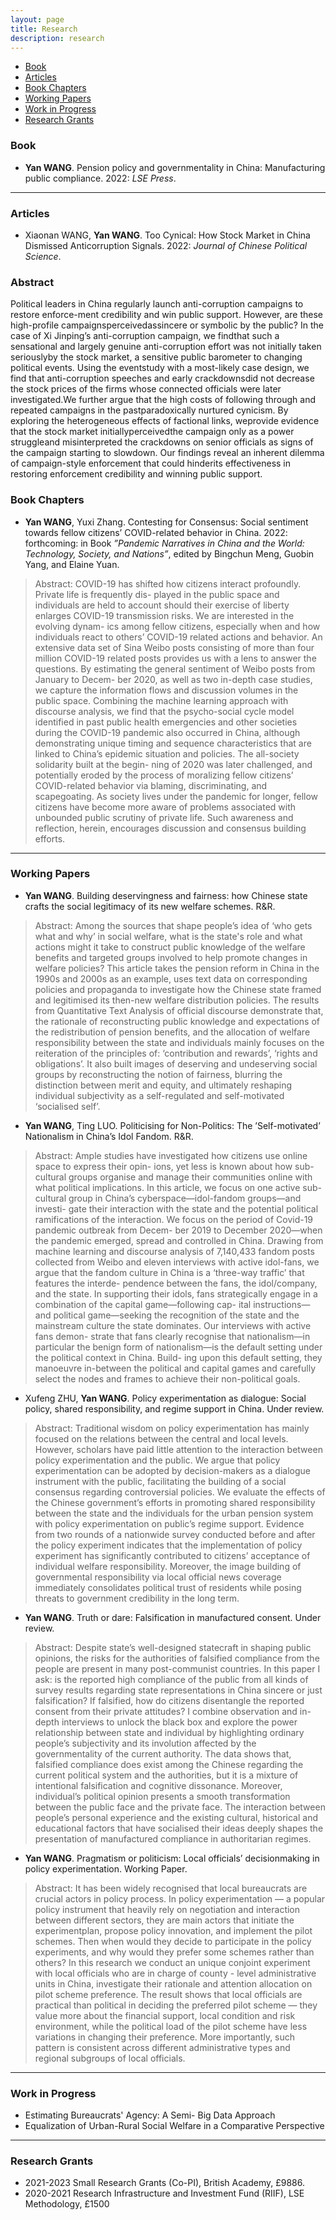 ```yaml
---
layout: page
title: Research
description: research
---
```


<div class="navbar">
    <div class="navbar-inner">
        <ul class="nav">
            <li><a href="#book">Book</a></li>
            <li><a href="#articles">Articles</a></li>
            <li><a href="#bookchapters">Book Chapters</a></li>
            <li><a href="#workingpaper">Working Papers</a></li>
            <li><a href="#workinprogress">Work in Progress</a></li>
            <li><a href="#grants">Research Grants</a></li>
        </ul>
    </div>
</div>



### <a name="book"></a>Book

- **Yan WANG**. Pension policy and governmentality in China: Manufacturing public compliance. 2022: *LSE Press*.

---

### <a name="articles"></a>Articles

- Xiaonan WANG, **Yan WANG**. Too Cynical: How Stock Market in China Dismissed Anticorruption Signals. 2022: *Journal of Chinese Political Science*.

<div class="expander">
<h3>Abstract</h3>
<div>
Political leaders in China regularly launch anti-corruption campaigns to restore enforce-ment credibility and win public support.  However, are these high-profile campaignsperceivedassincere or symbolic by the public?  In the case of Xi Jinping’s anti-corruption campaign, we findthat such a sensational and largely genuine anti-corruption effort was not initially taken seriouslyby the stock market, a sensitive public barometer to changing political events.  Using the eventstudy with a most-likely case design, we find that anti-corruption speeches and early crackdownsdid not decrease the stock prices of the firms whose connected officials were later investigated.We  further  argue  that  the  high  costs  of  following  through  and  repeated  campaigns  in  the  pastparadoxically nurtured cynicism.  By exploring the heterogeneous effects of factional links,  weprovide evidence that the stock market initiallyperceivedthe campaign only as a power struggleand misinterpreted the crackdowns on senior officials as signs of the campaign starting to slowdown.  Our findings reveal an inherent dilemma of campaign-style enforcement that could hinderits effectiveness in restoring enforcement credibility and winning public support.</p>
</div>
</div>

### <a name="bookchapters"></a>Book Chapters

- **Yan WANG**, Yuxi Zhang. Contesting for Consensus: Social sentiment towards fellow citizens’ COVID-related behavior in China. 2022: forthcoming: in Book *”Pandemic Narratives in China and the World: Technology, Society, and Nations”*, edited by Bingchun Meng, Guobin Yang, and Elaine Yuan.

>  Abstract: COVID-19 has shifted how citizens interact profoundly. Private life is frequently dis- played in the public space and individuals are held to account should their exercise of liberty enlarges COVID-19 transmission risks. We are interested in the evolving dynam- ics among fellow citizens, especially when and how individuals react to others’ COVID-19 related actions and behavior. An extensive data set of Sina Weibo posts consisting of more than four million COVID-19 related posts provides us with a lens to answer the questions. By estimating the general sentiment of Weibo posts from January to Decem- ber 2020, as well as two in-depth case studies, we capture the information flows and discussion volumes in the public space. Combining the machine learning approach with discourse analysis, we find that the psycho-social cycle model identified in past public health emergencies and other societies during the COVID-19 pandemic also occurred in China, although demonstrating unique timing and sequence characteristics that are linked to China’s epidemic situation and policies. The all-society solidarity built at the begin- ning of 2020 was later challenged, and potentially eroded by the process of moralizing fellow citizens’ COVID-related behavior via blaming, discriminating, and scapegoating. As society lives under the pandemic for longer, fellow citizens have become more aware of problems associated with unbounded public scrutiny of private life. Such awareness and reflection, herein, encourages discussion and consensus building efforts.

---

### <a name="workingpaper"></a>Working Papers

- **Yan WANG**. Building deservingness and fairness: how Chinese state crafts the social legitimacy of its new welfare schemes. R&R.

> Abstract: Among the sources that shape people’s idea of ‘who gets what and why’ in social welfare, what is the state's role and what actions might it take to construct public knowledge of the welfare benefits and targeted groups involved to help promote changes in welfare policies? This article takes the pension reform in China in the 1990s and 2000s as an example, uses text data on corresponding policies and propaganda to investigate how the Chinese state framed and legitimised its then-new welfare distribution policies. The results from Quantitative Text Analysis of official discourse demonstrate that, the rationale of reconstructing public knowledge and expectations of the redistribution of pension benefits, and the allocation of welfare responsibility between the state and individuals mainly focuses on the reiteration of the principles of: ‘contribution and rewards’, ‘rights and obligations’. It also built images of deserving and undeserving social groups by reconstructing the notion of fairness, blurring the distinction between merit and equity, and ultimately reshaping individual subjectivity as a self-regulated and self-motivated ‘socialised self’.

- **Yan WANG**, Ting LUO. Politicising for Non-Politics: The ’Self-motivated’ Nationalism in China’s Idol Fandom. R&R.

> Abstract: Ample studies have investigated how citizens use online space to express their opin- ions, yet less is known about how sub-cultural groups organise and manage their communities online with what political implications. In this article, we focus on one active sub-cultural group in China’s cyberspace—idol-fandom groups—and investi- gate their interaction with the state and the potential political ramifications of the interaction. We focus on the period of Covid-19 pandemic outbreak from Decem- ber 2019 to December 2020—when the pandemic emerged, spread and controlled in China. Drawing from machine learning and discourse analysis of 7,140,433 fandom posts collected from Weibo and eleven interviews with active idol-fans, we argue that the fandom culture in China is a ‘three-way traffic’ that features the interde- pendence between the fans, the idol/company, and the state. In supporting their idols, fans strategically engage in a combination of the capital game—following cap- ital instructions—and political game—seeking the recognition of the state and the mainstream culture the state dominates. Our interviews with active fans demon- strate that fans clearly recognise that nationalism—in particular the benign form of nationalism—is the default setting under the political context in China. Build- ing upon this default setting, they manoeuvre in-between the political and capital games and carefully select the nodes and frames to achieve their non-political goals.

- Xufeng ZHU, **Yan WANG**. Policy experimentation as dialogue: Social policy, shared responsibility, and regime support in China. Under review.

> Abstract: Traditional wisdom on policy experimentation has mainly focused on the relations between the central and local levels. However, scholars have paid little attention to the interaction between policy experimentation and the public. We argue that policy experimentation can be adopted by decision-makers as a dialogue instrument with the public, facilitating the building of a social consensus regarding controversial policies. We evaluate the effects of the Chinese government’s efforts in promoting shared responsibility between the state and the individuals for the urban pension system with policy experimentation on public’s regime support. Evidence from two rounds of a nationwide survey conducted before and after the policy experiment indicates that the implementation of policy experiment has significantly contributed to citizens’ acceptance of individual welfare responsibility. Moreover, the image building of governmental responsibility via local official news coverage immediately consolidates political trust of residents while posing threats to government credibility in the long term.

- **Yan WANG**. Truth or dare: Falsification in manufactured consent. Under review.

> Abstract: Despite state’s well-designed statecraft in shaping public opinions, the risks for the authorities of falsified compliance from the people are present in many post-communist countries. In this paper I ask: is the reported high compliance of the public from all kinds of survey results regarding state representations in China sincere or just falsification? If falsified, how do citizens disentangle the reported consent from their private attitudes? I combine observation and in-depth interviews to unlock the black box and explore the power relationship between state and individual by highlighting ordinary people’s subjectivity and its involution affected by the governmentality of the current authority. The data shows that, falsified compliance does exist among the Chinese regarding the current political system and the authorities, but it is a mixture of intentional falsification and cognitive dissonance. Moreover, individual’s political opinion presents a smooth transformation between the public face and the private face. The interaction between people’s personal experience and the existing cultural, historical and educational factors that have socialised their ideas deeply shapes the presentation of manufactured compliance in authoritarian regimes. 

- **Yan WANG**. Pragmatism or politicism:  Local officials’ decisionmaking in policy experimentation. Working Paper.

>  Abstract: It has been widely recognised that local bureaucrats are crucial actors in policy process. In policy experimentation — a popular policy instrument that heavily rely on negotiation and interaction between different sectors, they are main actors that initiate the experimentplan, propose policy innovation, and implement the pilot schemes. Then when would they decide to participate in the policy experiments, and why would they prefer some schemes rather than others?  In this research we conduct an unique conjoint experiment with local officials who are in charge of county - level administrative units in China, investigate their rationale  and  attention  allocation  on  pilot  scheme  preference. The result shows that local officials are practical than political in deciding the preferred  pilot scheme — they value more about the financial support, local condition and risk environment, while the political load of the pilot scheme have less variations in changing their preference.  More importantly, such pattern is consistent across different administrative types and regional subgroups of local officials.

---

### <a name="workinprogress"></a>Work in Progress

- Estimating Bureaucrats' Agency: A Semi- Big Data Approach
- Equalization of Urban-Rural Social Welfare in a Comparative Perspective

---

### <a name="grants"></a>Research Grants

- 2021-2023 Small Research Grants (Co-PI), British Academy, £9886.
- 2020-2021 Research Infrastructure and Investment Fund (RIIF), LSE Methodology, £1500

